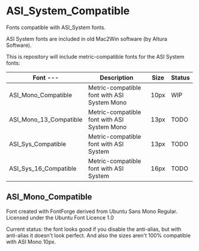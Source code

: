 # ASI_System_Compatible
Fonts compatible with ASI_System fonts.

ASI System fonts are included in old Mac2Win software (by Altura Software).

This is repository will include metric-compatible fonts for the ASI System fonts:


| Font                ---| Description                                 | Size | Status |
|------------------------|---------------------------------------------|------|--------|
| ASI_Mono_Compatible    | Metric-compatible font with ASI System Mono | 10px |WIP     |
| ASI_Mono_13_Compatible | Metric-compatible font with ASI System Mono | 13px |TODO    |
| ASI_Sys_Compatible     | Metric-compatible font with ASI System      | 13px |TODO    |
| ASI_Sys_16_Compatible  | Metric-compatible font with ASI System      | 16px |TODO    |


## ASI_Mono_Compatible
Font created with FontForge derived from Ubuntu Sans Mono Regular.
Licensed under the Ubuntu Font Licence 1.0

Current status: the font looks good if you disable the anti-alias, but with anti-alias it doesn't
look perfect. And also the sizes aren't 100% compatible with ASI Mono 10px.

